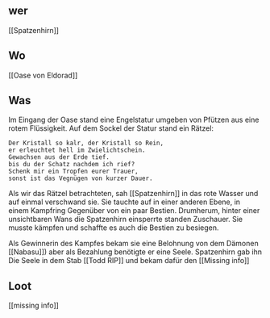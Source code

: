 ## wer
[[Spatzenhirn]]

## Wo
[[Oase von Eldorad]]

## Was
Im Eingang der Oase stand eine Engelstatur umgeben von Pfützen aus eine rotem Flüssigkeit. Auf dem Sockel der Statur stand ein Rätzel:

	Der Kristall so kalr, der Kristall so Rein,
	er erleuchtet hell im Zwielichtschein.
	Gewachsen aus der Erde tief.
	bis du der Schatz nachdem ich rief?
	Schenk mir ein Tropfen eurer Trauer,
	sonst ist das Vegnügen von kurzer Dauer.

Als wir das Rätzel betrachteten, sah [[Spatzenhirn]] in das rote Wasser und auf einmal verschwand sie. Sie tauchte auf in einer anderen Ebene, in einem Kampfring Gegenüber von ein paar Bestien. Drumherum, hinter einer unsichtbaren Wans die Spatzenhirn einsperrte standen Zuschauer. Sie musste kämpfen und schaffte es auch die Bestien zu besiegen. 

Als Gewinnerin des Kampfes bekam sie eine Belohnung von dem Dämonen [[Nabasu]]) aber als Bezahlung benötigte er eine Seele. Spatzenhirn gab ihn Die Seele in dem Stab [[Todd RIP]] und bekam dafür den [[Missing info]]

## Loot
[[missing info]]